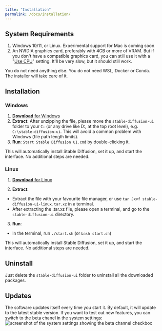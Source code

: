 ```yaml
---
title: "Installation"
permalink: /docs/installation/
---
```


## System Requirements
1. Windows 10/11, or Linux. Experimental support for Mac is coming soon.
2. An NVIDIA graphics card, preferably with 4GB or more of VRAM. But if you don't have a compatible graphics card, you can still use it with a "[Use CPU](/docs/settings/#system-settings)" setting. It'll be very slow, but it should still work.

You do not need anything else. You do not need WSL, Docker or Conda. The installer will take care of it.

## Installation

### Windows
1. [**Download** for Windows](https://github.com/cmdr2/stable-diffusion-ui/releases/download/v2.4.13/stable-diffusion-ui-windows.zip)
2. **Extract**:
    After unzipping the file, please move the `stable-diffusion-ui` folder to your `C:` (or any drive like D:, at the top root level), e.g. `C:\stable-diffusion-ui`. This will avoid a common problem with Windows (file path length limits).
3. **Run**:
    `Start Stable Diffusion UI.cmd` by double-clicking it.

This will automatically install Stable Diffusion, set it up, and start the interface. No additional steps are needed.

### Linux
1. [**Download** for Linux](https://github.com/cmdr2/stable-diffusion-ui/releases/download/v2.4.13/stable-diffusion-ui-linux.zip)

2. **Extract**:
  - Extract the file with your favourite file manager, or use `tar Jxvf stable-diffusion-ui-linux.tar.xz` in a terminal.
  - After extracting the .tar.xz file, please open a terminal, and go to the `stable-diffusion-ui` directory.

3. **Run**:
  - In the terminal, run `./start.sh` (or `bash start.sh`)

This will automatically install Stable Diffusion, set it up, and start the interface. No additional steps are needed.

## Uninstall
Just delete the `stable-diffusion-ui` folder to uninstall all the downloaded packages.

## Updates
The software updates itself every time you start it. By default, it will update to the latest stable version. If you want to test out new features, you can 
switch to the beta chanel in the system settings:
![screenshot of the system settings showing the beta channel checkbox](/media/system-settings-v2.jpg)

